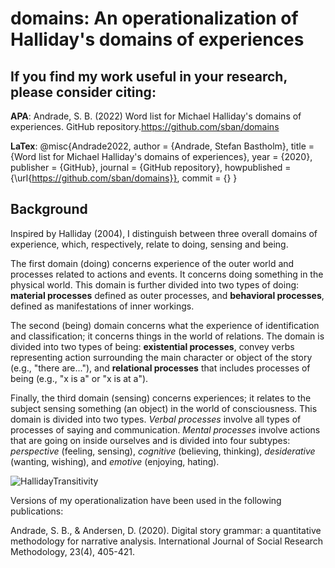# domains: An operationalization of Halliday's domains of experiences

## If you find my work useful in your research, please consider citing: 

**APA**:
Andrade, S. B. (2022) Word list for Michael Halliday's domains of experiences. GitHub repository.https://github.com/sban/domains

**LaTex**:
@misc{Andrade2022,
  author = {Andrade, Stefan Bastholm},
  title = {Word list for Michael Halliday's domains of experiences},
  year = {2020},
  publisher = {GitHub},
  journal = {GitHub repository},
  howpublished = {\url{https://github.com/sban/domains}},
  commit = {}
}

## Background
Inspired by Halliday (2004), I distinguish between three overall domains of experience, which, respectively, relate to doing, sensing and being.

The first domain (doing) concerns  experience of the outer world and processes related to actions and events. It concerns doing something in the physical world. This domain is further divided into two types of doing: **material processes** defined as outer processes, and **behavioral processes**, defined as manifestations of inner workings.

The second (being) domain concerns what  the experience of identification and classification; it concerns things in the world of relations. The domain is divided into two types of being: **existential processes**, convey verbs representing action surrounding the main character or object of the story (e.g., "there are..."), and **relational processes** that includes processes of being (e.g., "x is a" or "x is at a"). 

Finally, the third domain (sensing) concerns experiences; it relates to the subject sensing something (an object) in the world of consciousness. This domain is divided into two types.  *Verbal processes* involve all types of processes of saying and communication. *Mental processes* involve actions that are going on inside ourselves and is divided into four subtypes: *perspective* (feeling, sensing), *cognitive* (believing, thinking), *desiderative* (wanting, wishing), and *emotive* (enjoying, hating). 

![HallidayTransitivity](https://user-images.githubusercontent.com/946320/152865685-bedae19d-683b-45af-9dc7-32080dcc1dac.png)

Versions of my operationalization have been used in the following publications:

Andrade, S. B., & Andersen, D. (2020). Digital story grammar: a quantitative methodology for narrative analysis. International Journal of Social Research Methodology, 23(4), 405-421.




